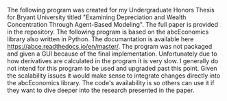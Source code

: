 The following program was created for my Undergraduate Honors Thesis for Bryant University titled "Examining Depreciation and Wealth Concentration Through Agent-Based Modeling". The full paper is provided in the repository. The following program is based on the abcEconomics library also written in Python. The documantation is available here https://abce.readthedocs.io/en/master/. The program was not packaged and given a GUI because of the final implementation. Unfortunately due to how derivatives are calculated in the program it is very slow. I generally do not intend for this program to be used and upgraded past this point. Given the scalability issues it would make sense to integrate changes directly into the abcEconomics library. The code's availability is so others can use it if they want to dive deeper into the research presented in the paper. 
